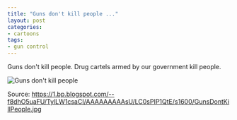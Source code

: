 ```yaml
---
title: "Guns don't kill people ..."
layout: post
categories:
- cartoons
tags:
- gun control
---
```


Guns don't kill people. Drug cartels armed by our government kill people.

![Guns don't kill people](https://1.bp.blogspot.com/--f8dhO5uaFU/TylLW1csaCI/AAAAAAAAAsU/LC0sPIP1QtE/s1600/GunsDontKillPeople.jpg)

Source: https://1.bp.blogspot.com/--f8dhO5uaFU/TylLW1csaCI/AAAAAAAAAsU/LC0sPIP1QtE/s1600/GunsDontKillPeople.jpg
